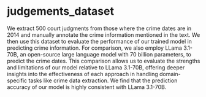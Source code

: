 # judgements_dataset
We  extract 500 court judgments from those where the crime dates are in 2014 and manually annotate the crime information mentioned in the text. We then use this dataset to evaluate the performance of our trained model in predicting crime information. For comparison, we also employ LLama 3.1-70B, an open-source large language model with 70 billion parameters, to predict the crime dates. This comparison allows us to evaluate the strengths and limitations of our model relative to LLama 3.1-70B, offering deeper insights into the effectiveness of each approach in handling domain-specific tasks like crime data extraction. We find that the prediction accuracy of our model is highly consistent with LLama 3.1-70B.


